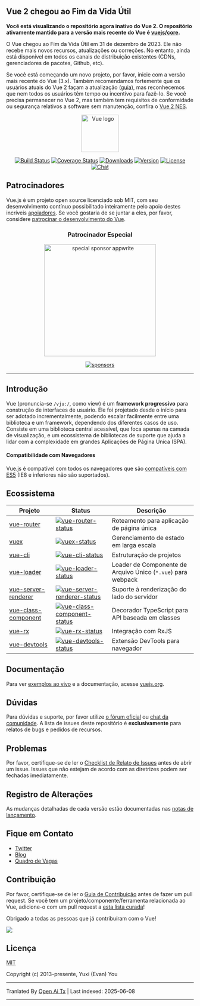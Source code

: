 ## Vue 2 chegou ao Fim da Vida Útil

**Você está visualizando o repositório agora inativo do Vue 2. O repositório ativamente mantido para a versão mais recente do Vue é [vuejs/core](https://github.com/vuejs/core).**

O Vue chegou ao Fim da Vida Útil em 31 de dezembro de 2023. Ele não recebe mais novos recursos, atualizações ou correções. No entanto, ainda está disponível em todos os canais de distribuição existentes (CDNs, gerenciadores de pacotes, Github, etc).

Se você está começando um novo projeto, por favor, inicie com a versão mais recente do Vue (3.x). Também recomendamos fortemente que os usuários atuais do Vue 2 façam a atualização ([guia](https://v3-migration.vuejs.org/)), mas reconhecemos que nem todos os usuários têm tempo ou incentivo para fazê-lo. Se você precisa permanecer no Vue 2, mas também tem requisitos de conformidade ou segurança relativos a software sem manutenção, confira o [Vue 2 NES](https://www.herodevs.com/support/nes-vue?utm_source=vuejs-github&utm_medium=vue2-readme).

<p align="center"><a href="https://vuejs.org" target="_blank" rel="noopener noreferrer"><img width="100" src="https://vuejs.org/images/logo.png" alt="Vue logo"></a></p>

<p align="center">
  <a href="https://circleci.com/gh/vuejs/vue/tree/dev"><img src="https://img.shields.io/circleci/project/github/vuejs/vue/dev.svg?sanitize=true" alt="Build Status"></a>
  <a href="https://codecov.io/github/vuejs/vue?branch=dev"><img src="https://img.shields.io/codecov/c/github/vuejs/vue/dev.svg?sanitize=true" alt="Coverage Status"></a>
  <a href="https://npmcharts.com/compare/vue?minimal=true"><img src="https://img.shields.io/npm/dm/vue.svg?sanitize=true" alt="Downloads"></a>
  <a href="https://www.npmjs.com/package/vue"><img src="https://img.shields.io/npm/v/vue.svg?sanitize=true" alt="Version"></a>
  <a href="https://www.npmjs.com/package/vue"><img src="https://img.shields.io/npm/l/vue.svg?sanitize=true" alt="License"></a>
  <a href="https://chat.vuejs.org/"><img src="https://img.shields.io/badge/chat-on%20discord-7289da.svg?sanitize=true" alt="Chat"></a>
</p>

## Patrocinadores

Vue.js é um projeto open source licenciado sob MIT, com seu desenvolvimento contínuo possibilitado inteiramente pelo apoio destes incríveis [apoiadores](https://github.com/vuejs/core/blob/main/BACKERS.md). Se você gostaria de se juntar a eles, por favor, considere [patrocinar o desenvolvimento do Vue](https://vuejs.org/sponsor/).

<p align="center">
  <h3 align="center">Patrocinador Especial</h3>
</p>

<p align="center">
  <a target="_blank" href="https://github.com/appwrite/appwrite">
  <img alt="special sponsor appwrite" src="https://sponsors.vuejs.org/images/appwrite.svg" width="300">
  </a>
</p>

<p align="center">
  <a target="_blank" href="https://vuejs.org/sponsor/">
    <img alt="sponsors" src="https://sponsors.vuejs.org/sponsors.svg?v3">
  </a>
</p>

---

## Introdução

Vue (pronuncia-se `/vjuː/`, como view) é um **framework progressivo** para construção de interfaces de usuário. Ele foi projetado desde o início para ser adotado incrementalmente, podendo escalar facilmente entre uma biblioteca e um framework, dependendo dos diferentes casos de uso. Consiste em uma biblioteca central acessível, que foca apenas na camada de visualização, e um ecossistema de bibliotecas de suporte que ajuda a lidar com a complexidade em grandes Aplicações de Página Única (SPA).

#### Compatibilidade com Navegadores

Vue.js é compatível com todos os navegadores que são [compatíveis com ES5](https://compat-table.github.io/compat-table/es5/) (IE8 e inferiores não são suportados).

## Ecossistema

| Projeto               | Status                                                       | Descrição                                               |
| --------------------- | ------------------------------------------------------------ | ------------------------------------------------------- |
| [vue-router]          | [![vue-router-status]][vue-router-package]                   | Roteamento para aplicação de página única               |
| [vuex]                | [![vuex-status]][vuex-package]                               | Gerenciamento de estado em larga escala                 |
| [vue-cli]             | [![vue-cli-status]][vue-cli-package]                         | Estruturação de projetos                                |
| [vue-loader]          | [![vue-loader-status]][vue-loader-package]                   | Loader de Componente de Arquivo Único (`*.vue`) para webpack |
| [vue-server-renderer] | [![vue-server-renderer-status]][vue-server-renderer-package] | Suporte à renderização do lado do servidor              |
| [vue-class-component] | [![vue-class-component-status]][vue-class-component-package] | Decorador TypeScript para API baseada em classes        |
| [vue-rx]              | [![vue-rx-status]][vue-rx-package]                           | Integração com RxJS                                     |
| [vue-devtools]        | [![vue-devtools-status]][vue-devtools-package]               | Extensão DevTools para navegador                        |

[vue-router]: https://github.com/vuejs/vue-router
[vuex]: https://github.com/vuejs/vuex
[vue-cli]: https://github.com/vuejs/vue-cli
[vue-loader]: https://github.com/vuejs/vue-loader
[vue-server-renderer]: https://github.com/vuejs/vue/tree/dev/packages/vue-server-renderer
[vue-class-component]: https://github.com/vuejs/vue-class-component
[vue-rx]: https://github.com/vuejs/vue-rx
[vue-devtools]: https://github.com/vuejs/vue-devtools
[vue-router-status]: https://img.shields.io/npm/v/vue-router.svg
[vuex-status]: https://img.shields.io/npm/v/vuex.svg
[vue-cli-status]: https://img.shields.io/npm/v/@vue/cli.svg
[vue-loader-status]: https://img.shields.io/npm/v/vue-loader.svg
[vue-server-renderer-status]: https://img.shields.io/npm/v/vue-server-renderer.svg
[vue-class-component-status]: https://img.shields.io/npm/v/vue-class-component.svg
[vue-rx-status]: https://img.shields.io/npm/v/vue-rx.svg
[vue-devtools-status]: https://img.shields.io/chrome-web-store/v/nhdogjmejiglipccpnnnanhbledajbpd.svg
[vue-router-package]: https://npmjs.com/package/vue-router
[vuex-package]: https://npmjs.com/package/vuex
[vue-cli-package]: https://npmjs.com/package/@vue/cli
[vue-loader-package]: https://npmjs.com/package/vue-loader
[vue-server-renderer-package]: https://npmjs.com/package/vue-server-renderer
[vue-class-component-package]: https://npmjs.com/package/vue-class-component
[vue-rx-package]: https://npmjs.com/package/vue-rx
[vue-devtools-package]: https://chrome.google.com/webstore/detail/vuejs-devtools/nhdogjmejiglipccpnnnanhbledajbpd

## Documentação

Para ver [exemplos ao vivo](https://v2.vuejs.org/v2/examples/) e a documentação, acesse [vuejs.org](https://v2.vuejs.org).

## Dúvidas

Para dúvidas e suporte, por favor utilize [o fórum oficial](https://forum.vuejs.org) ou [chat da comunidade](https://chat.vuejs.org/). A lista de issues deste repositório é **exclusivamente** para relatos de bugs e pedidos de recursos.

## Problemas

Por favor, certifique-se de ler o [Checklist de Relato de Issues](https://github.com/vuejs/vue/blob/dev/.github/CONTRIBUTING.md#issue-reporting-guidelines) antes de abrir um issue. Issues que não estejam de acordo com as diretrizes podem ser fechadas imediatamente.

## Registro de Alterações

As mudanças detalhadas de cada versão estão documentadas nas [notas de lançamento](https://github.com/vuejs/vue/releases).

## Fique em Contato

- [Twitter](https://twitter.com/vuejs)
- [Blog](https://medium.com/the-vue-point)
- [Quadro de Vagas](https://vuejobs.com/?ref=vuejs)

## Contribuição

Por favor, certifique-se de ler o [Guia de Contribuição](https://github.com/vuejs/vue/blob/dev/.github/CONTRIBUTING.md) antes de fazer um pull request. Se você tem um projeto/componente/ferramenta relacionada ao Vue, adicione-o com um pull request a [esta lista curada](https://github.com/vuejs/awesome-vue)!

Obrigado a todas as pessoas que já contribuíram com o Vue!

<a href="https://github.com/vuejs/vue/graphs/contributors"><img src="https://opencollective.com/vuejs/contributors.svg?width=890" /></a>

## Licença

[MIT](https://opensource.org/licenses/MIT)

Copyright (c) 2013-presente, Yuxi (Evan) You

---

Tranlated By [Open Ai Tx](https://github.com/OpenAiTx/OpenAiTx) | Last indexed: 2025-06-08

---
